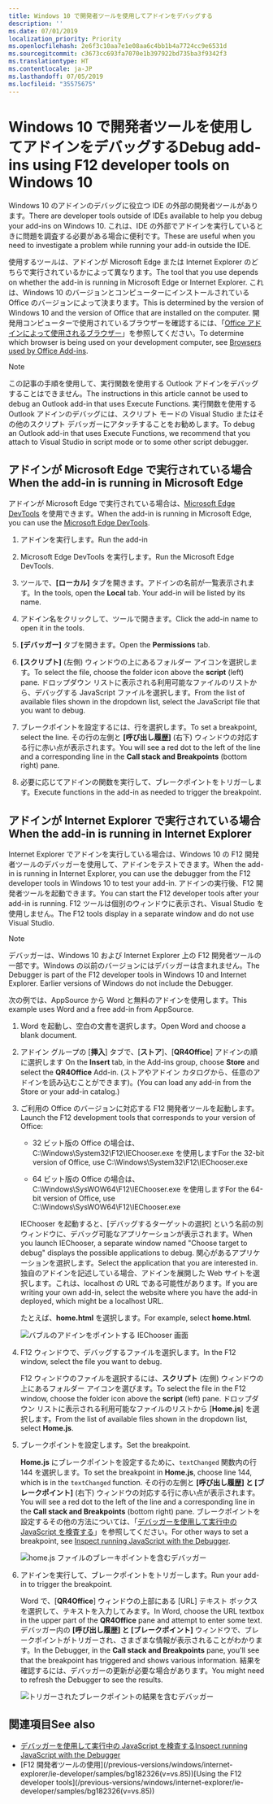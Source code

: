 ```yaml
---
title: Windows 10 で開発者ツールを使用してアドインをデバッグする
description: ''
ms.date: 07/01/2019
localization_priority: Priority
ms.openlocfilehash: 2e6f3c10aa7e1e08aa6c4bb1b4a7724cc9e6531d
ms.sourcegitcommit: c3673cc693fa7070e1b397922bd735ba3f9342f3
ms.translationtype: HT
ms.contentlocale: ja-JP
ms.lasthandoff: 07/05/2019
ms.locfileid: "35575675"
---
```

# <a name="debug-add-ins-using-developer-tools-on-windows-10"></a><span data-ttu-id="33524-102">Windows 10 で開発者ツールを使用してアドインをデバッグする</span><span class="sxs-lookup"><span data-stu-id="33524-102">Debug add-ins using F12 developer tools on Windows 10</span></span>

<span data-ttu-id="33524-103">Windows 10 のアドインのデバッグに役立つ IDE の外部の開発者ツールがあります。</span><span class="sxs-lookup"><span data-stu-id="33524-103">There are developer tools outside of IDEs available to help you debug your add-ins on Windows 10.</span></span> <span data-ttu-id="33524-104">これは、IDE の外部でアドインを実行しているときに問題を調査する必要がある場合に便利です。</span><span class="sxs-lookup"><span data-stu-id="33524-104">These are useful when you need to investigate a problem while running your add-in outside the IDE.</span></span>

<span data-ttu-id="33524-105">使用するツールは、アドインが Microsoft Edge または Internet Explorer のどちらで実行されているかによって異なります。</span><span class="sxs-lookup"><span data-stu-id="33524-105">The tool that you use depends on whether the add-in is running in Microsoft Edge or Internet Explorer.</span></span> <span data-ttu-id="33524-106">これは、Windows 10 のバージョンとコンピューターにインストールされている Office のバージョンによって決まります。</span><span class="sxs-lookup"><span data-stu-id="33524-106">This is determined by the version of Windows 10 and the version of Office that are installed on the computer.</span></span> <span data-ttu-id="33524-107">開発用コンピューターで使用されているブラウザーを確認するには、「[Office アドインによって使用されるブラウザー](../concepts/browsers-used-by-office-web-add-ins.md)」を参照してください。</span><span class="sxs-lookup"><span data-stu-id="33524-107">To determine which browser is being used on your development computer, see [Browsers used by Office Add-ins](../concepts/browsers-used-by-office-web-add-ins.md).</span></span> 


> [!NOTE]
> <span data-ttu-id="33524-108">この記事の手順を使用して、実行関数を使用する Outlook アドインをデバッグすることはできません。</span><span class="sxs-lookup"><span data-stu-id="33524-108">The instructions in this article cannot be used to debug an Outlook add-in that uses Execute Functions.</span></span> <span data-ttu-id="33524-109">実行関数を使用する Outlook アドインのデバッグには、スクリプト モードの Visual Studio またはその他のスクリプト デバッガーにアタッチすることをお勧めします。</span><span class="sxs-lookup"><span data-stu-id="33524-109">To debug an Outlook add-in that uses Execute Functions, we recommend that you attach to Visual Studio in script mode or to some other script debugger.</span></span>

## <a name="when-the-add-in-is-running-in-microsoft-edge"></a><span data-ttu-id="33524-110">アドインが Microsoft Edge で実行されている場合</span><span class="sxs-lookup"><span data-stu-id="33524-110">When the add-in is running in Microsoft Edge</span></span>

<span data-ttu-id="33524-111">アドインが Microsoft Edge で実行されている場合は、[Microsoft Edge DevTools](https://www.microsoft.com/p/microsoft-edge-devtools-preview/9mzbfrmz0mnj?activetab=pivot%3Aoverviewtab) を使用できます。</span><span class="sxs-lookup"><span data-stu-id="33524-111">When the add-in is running in Microsoft Edge, you can use the [Microsoft Edge DevTools](https://www.microsoft.com/p/microsoft-edge-devtools-preview/9mzbfrmz0mnj?activetab=pivot%3Aoverviewtab).</span></span> 

1. <span data-ttu-id="33524-112">アドインを実行します。</span><span class="sxs-lookup"><span data-stu-id="33524-112">Run the add-in</span></span> 

2. <span data-ttu-id="33524-113">Microsoft Edge DevTools を実行します。</span><span class="sxs-lookup"><span data-stu-id="33524-113">Run the Microsoft Edge DevTools.</span></span>

3. <span data-ttu-id="33524-114">ツールで、**[ローカル]** タブを開きます。アドインの名前が一覧表示されます。</span><span class="sxs-lookup"><span data-stu-id="33524-114">In the tools, open the **Local** tab. Your add-in will be listed by its name.</span></span>

4. <span data-ttu-id="33524-115">アドイン名をクリックして、ツールで開きます。</span><span class="sxs-lookup"><span data-stu-id="33524-115">Click the add-in name to open it in the tools.</span></span>

5. <span data-ttu-id="33524-116">**[デバッガー]** タブを開きます。</span><span class="sxs-lookup"><span data-stu-id="33524-116">Open the **Permissions** tab.</span></span> 

6. <span data-ttu-id="33524-117">**[スクリプト]** (左側) ウィンドウの上にあるフォルダー アイコンを選択します。</span><span class="sxs-lookup"><span data-stu-id="33524-117">To select the file, choose the folder icon above the  **script** (left) pane.</span></span> <span data-ttu-id="33524-118">ドロップダウン リストに表示される利用可能なファイルのリストから、デバッグする JavaScript ファイルを選択します。</span><span class="sxs-lookup"><span data-stu-id="33524-118">From the list of available files shown in the dropdown list, select the JavaScript file that you want to debug.</span></span>

7. <span data-ttu-id="33524-119">ブレークポイントを設定するには、行を選択します。</span><span class="sxs-lookup"><span data-stu-id="33524-119">To set a breakpoint, select the line.</span></span> <span data-ttu-id="33524-120">その行の左側と **[呼び出し履歴]** (右下) ウィンドウの対応する行に赤い点が表示されます。</span><span class="sxs-lookup"><span data-stu-id="33524-120">You will see a red dot to the left of the line and a corresponding line in the **Call stack and Breakpoints** (bottom right) pane.</span></span>

8. <span data-ttu-id="33524-121">必要に応じてアドインの関数を実行して、ブレークポイントをトリガーします。</span><span class="sxs-lookup"><span data-stu-id="33524-121">Execute functions in the add-in as needed to trigger the breakpoint.</span></span>

## <a name="when-the-add-in-is-running-in-internet-explorer"></a><span data-ttu-id="33524-122">アドインが Internet Explorer で実行されている場合</span><span class="sxs-lookup"><span data-stu-id="33524-122">When the add-in is running in Internet Explorer</span></span>

<span data-ttu-id="33524-123">Internet Explorer でアドインを実行している場合は、Windows 10 の F12 開発者ツールのデバッガーを使用して、アドインをテストできます。</span><span class="sxs-lookup"><span data-stu-id="33524-123">When the add-in is running in Internet Explorer, you can use the debugger from the F12 developer tools in Windows 10 to test your add-in.</span></span> <span data-ttu-id="33524-124">アドインの実行後、F12 開発者ツールを起動できます。</span><span class="sxs-lookup"><span data-stu-id="33524-124">You can start the F12 developer tools after your add-in is running.</span></span> <span data-ttu-id="33524-125">F12 ツールは個別のウィンドウに表示され、Visual Studio を使用しません。</span><span class="sxs-lookup"><span data-stu-id="33524-125">The F12 tools display in a separate window and do not use Visual Studio.</span></span>

> [!NOTE]
> <span data-ttu-id="33524-p107">デバッガーは、Windows 10 および Internet Explorer 上の F12 開発者ツールの一部です。Windows の以前のバージョンにはデバッガーは含まれません。</span><span class="sxs-lookup"><span data-stu-id="33524-p107">The Debugger is part of the F12 developer tools in Windows 10 and Internet Explorer. Earlier versions of Windows do not include the Debugger.</span></span> 

<span data-ttu-id="33524-128">次の例では、AppSource から Word と無料のアドインを使用します。</span><span class="sxs-lookup"><span data-stu-id="33524-128">This example uses Word and a free add-in from AppSource.</span></span>

1. <span data-ttu-id="33524-129">Word を起動し、空白の文書を選択します。</span><span class="sxs-lookup"><span data-stu-id="33524-129">Open Word and choose a blank document.</span></span> 
    
2. <span data-ttu-id="33524-130">アドイン グループの [**挿入**] タブで、[**ストア**]、[**QR4Office**] アドインの順に選択します </span><span class="sxs-lookup"><span data-stu-id="33524-130">On the **Insert** tab, in the Add-ins group, choose **Store** and select the **QR4Office** Add-in.</span></span> <span data-ttu-id="33524-131">(ストアやアドイン カタログから、任意のアドインを読み込むことができます)。</span><span class="sxs-lookup"><span data-stu-id="33524-131">(You can load any add-in from the Store or your add-in catalog.)</span></span>
    
3. <span data-ttu-id="33524-132">ご利用の Office のバージョンに対応する F12 開発者ツールを起動します。</span><span class="sxs-lookup"><span data-stu-id="33524-132">Launch the F12 development tools that corresponds to your version of Office:</span></span>
    
   - <span data-ttu-id="33524-133">32 ビット版の Office の場合は、C:\Windows\System32\F12\IEChooser.exe を使用します</span><span class="sxs-lookup"><span data-stu-id="33524-133">For the 32-bit version of Office, use C:\Windows\System32\F12\IEChooser.exe</span></span>
    
   - <span data-ttu-id="33524-134">64 ビット版の Office の場合は、C:\Windows\SysWOW64\F12\IEChooser.exe を使用します</span><span class="sxs-lookup"><span data-stu-id="33524-134">For the 64-bit version of Office, use C:\Windows\SysWOW64\F12\IEChooser.exe</span></span>
    
   <span data-ttu-id="33524-135">IEChooser を起動すると、[デバッグするターゲットの選択] という名前の別ウィンドウに、デバッグ可能なアプリケーションが表示されます。</span><span class="sxs-lookup"><span data-stu-id="33524-135">When you launch IEChooser, a separate window named "Choose target to debug" displays the possible applications to debug.</span></span> <span data-ttu-id="33524-136">関心があるアプリケーションを選択します。</span><span class="sxs-lookup"><span data-stu-id="33524-136">Select the application that you are interested in.</span></span> <span data-ttu-id="33524-137">独自のアドインを記述している場合、アドインを展開した Web サイトを選択します。これは、localhost の URL である可能性があります。</span><span class="sxs-lookup"><span data-stu-id="33524-137">If you are writing your own add-in, select the website where you have the add-in deployed, which might be a localhost URL.</span></span> 
    
   <span data-ttu-id="33524-138">たとえば、**home.html** を選択します。</span><span class="sxs-lookup"><span data-stu-id="33524-138">For example, select **home.html**.</span></span> 
    
   ![バブルのアドインをポイントする IEChooser 画面](../images/choose-target-to-debug.png)

4. <span data-ttu-id="33524-140">F12 ウィンドウで、デバッグするファイルを選択します。</span><span class="sxs-lookup"><span data-stu-id="33524-140">In the F12 window, select the file you want to debug.</span></span>
    
   <span data-ttu-id="33524-141">F12 ウィンドウのファイルを選択するには、**スクリプト** (左側) ウィンドウの上にあるフォルダー アイコンを選びます。</span><span class="sxs-lookup"><span data-stu-id="33524-141">To select the file in the F12 window, choose the folder icon above the **script** (left) pane.</span></span> <span data-ttu-id="33524-142">ドロップダウン リストに表示される利用可能なファイルのリストから [**Home.js**] を選択します。</span><span class="sxs-lookup"><span data-stu-id="33524-142">From the list of available files shown in the dropdown list, select **Home.js**.</span></span>
    
5. <span data-ttu-id="33524-143">ブレークポイントを設定します。</span><span class="sxs-lookup"><span data-stu-id="33524-143">Set the breakpoint.</span></span>
    
   <span data-ttu-id="33524-144">**Home.js** にブレークポイントを設定するために、`textChanged` 関数内の行 144 を選択します。</span><span class="sxs-lookup"><span data-stu-id="33524-144">To set the breakpoint in **Home.js**, choose line 144, which is in the  `textChanged` function.</span></span> <span data-ttu-id="33524-145">その行の左側と **[呼び出し履歴] と [ブレークポイント]** (右下) ウィンドウの対応する行に赤い点が表示されます。</span><span class="sxs-lookup"><span data-stu-id="33524-145">You will see a red dot to the left of the line and a corresponding line in the **Call stack and Breakpoints** (bottom right) pane.</span></span> <span data-ttu-id="33524-146">ブレークポイントを設定するその他の方法については、「[デバッガーを使用して実行中の JavaScript を検査する](/previous-versions/windows/internet-explorer/ie-developer/samples/dn255007(v=vs.85))」を参照してください。</span><span class="sxs-lookup"><span data-stu-id="33524-146">For other ways to set a breakpoint, see [Inspect running JavaScript with the Debugger](/previous-versions/windows/internet-explorer/ie-developer/samples/dn255007(v=vs.85)).</span></span> 
    
   ![home.js ファイルのブレーキポイントを含むデバッガー](../images/debugger-home-js-02.png)

6. <span data-ttu-id="33524-148">アドインを実行して、ブレークポイントをトリガーします。</span><span class="sxs-lookup"><span data-stu-id="33524-148">Run your add-in to trigger the breakpoint.</span></span>
    
   <span data-ttu-id="33524-149">Word で、[**QR4Office**] ウィンドウの上部にある [URL] テキスト ボックスを選択して、テキストを入力してみます。</span><span class="sxs-lookup"><span data-stu-id="33524-149">In Word, choose the URL textbox in the upper part of the **QR4Office** pane and attempt to enter some text.</span></span> <span data-ttu-id="33524-150">デバッガー内の **[呼び出し履歴] と [ブレークポイント]** ウィンドウで、ブレークポイントがトリガーされ、さまざまな情報が表示されることがわかります。</span><span class="sxs-lookup"><span data-stu-id="33524-150">In the Debugger, in the **Call stack and Breakpoints** pane, you'll see that the breakpoint has triggered and shows various information.</span></span> <span data-ttu-id="33524-151">結果を確認するには、デバッガーの更新が必要な場合があります。</span><span class="sxs-lookup"><span data-stu-id="33524-151">You might need to refresh the Debugger to see the results.</span></span>
    
   ![トリガーされたブレークポイントの結果を含むデバッガー](../images/debugger-home-js-01.png)


## <a name="see-also"></a><span data-ttu-id="33524-153">関連項目</span><span class="sxs-lookup"><span data-stu-id="33524-153">See also</span></span>

- <span data-ttu-id="33524-154">[デバッガーを使用して実行中の JavaScript を検査する](/previous-versions/windows/internet-explorer/ie-developer/samples/dn255007(v=vs.85))</span><span class="sxs-lookup"><span data-stu-id="33524-154">[Inspect running JavaScript with the Debugger](/previous-versions/windows/internet-explorer/ie-developer/samples/dn255007(v=vs.85))</span></span>
- <span data-ttu-id="33524-155">
  [F12 開発者ツールの使用](/previous-versions/windows/internet-explorer/ie-developer/samples/bg182326(v=vs.85))</span><span class="sxs-lookup"><span data-stu-id="33524-155">[Using the F12 developer tools](/previous-versions/windows/internet-explorer/ie-developer/samples/bg182326(v=vs.85))</span></span>
